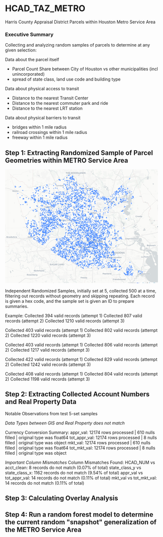 # HCAD_TAZ_METRO
Harris County Appraisal District Parcels within Houston Metro Service Area

### Executive Summary

Collecting and analyzing random samples of parcels to determine at any given selection: 

Data about the parcel itself
- Parcel Count Share between City of Houston vs other municipalities (incl unincorporated)
- spread of state class, land use code and building type

Data about physical access to transit
- Distance to the nearest Transit Center
- Distance to the nearest commuter park and ride 
- Distance to the nearest LRT station

Data about physical barriers to transit 
- bridges within 1 mile radius
- railroad crossings within 1 mile radius
- freeway within 1 mile radius

## Step 1: Extracting Randomized Sample of Parcel Geometries within METRO Service Area
![alt text](REF/image.png)

Independent Randomized Samples, initially set at 5, collected 500 at a time, filtering out records without geometry and skipping repeating. Each record is given a hex code, and the sample set is given an ID to prepare summaries.

Example: 
Collected 394 valid records (attempt 1)
Collected 807 valid records (attempt 2)
Collected 1210 valid records (attempt 3)

Collected 403 valid records (attempt 1)
Collected 802 valid records (attempt 2)
Collected 1220 valid records (attempt 3)

Collected 403 valid records (attempt 1)
Collected 806 valid records (attempt 2)
Collected 1217 valid records (attempt 3)

Collected 422 valid records (attempt 1)
Collected 829 valid records (attempt 2)
Collected 1242 valid records (attempt 3)

Collected 408 valid records (attempt 1)
Collected 804 valid records (attempt 2)
Collected 1198 valid records (attempt 3)

## Step 2: Extracting Collected Account Numbers and Real Property Data
Notable Observations from test 5-set samples

*Data Types between GIS and Real Property does not match*

Currency Conversion Summary:
appr_val: 12174 rows processed | 610 nulls filled | original type was float64
tot_appr_val: 12174 rows processed | 8 nulls filled | original type was object
mkt_val: 12174 rows processed | 610 nulls filled | original type was float64
tot_mkt_val: 12174 rows processed | 8 nulls filled | original type was object

*Important Column Mismatches* 
Column Mismatches Found:
HCAD_NUM vs acct_clean: 8 records do not match (0.07% of total)
state_class_y vs state_class_x: 1162 records do not match (9.54% of total)
appr_val vs tot_appr_val: 14 records do not match (0.11% of total)
mkt_val vs tot_mkt_val: 14 records do not match (0.11% of total)

## Step 3: Calculating Overlay Analysis 

## Step 4: Run a random forest model to determine the current random "snapshot" generalization of the METRO Service Area
